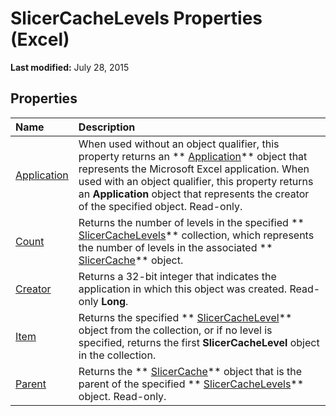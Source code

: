 
# SlicerCacheLevels Properties (Excel)

 **Last modified:** July 28, 2015


## Properties



|**Name**|**Description**|
|:-----|:-----|
| [Application](84c7f9cb-282e-793e-ad26-a73dc6374dc0.md)|When used without an object qualifier, this property returns an  ** [Application](19b73597-5cf9-4f56-8227-b5211f657f6f.md)** object that represents the Microsoft Excel application. When used with an object qualifier, this property returns an **Application** object that represents the creator of the specified object. Read-only.|
| [Count](341c0047-2450-c268-e247-a339313de027.md)|Returns the number of levels in the specified  ** [SlicerCacheLevels](6b1139a5-e81d-e11d-b4f5-f5d0fed24bf7.md)** collection, which represents the number of levels in the associated ** [SlicerCache](6e6533e3-0503-a1d3-9ecd-f7997233565f.md)** object.|
| [Creator](dfbed228-a769-86b4-7f1f-fbe55060fead.md)|Returns a 32-bit integer that indicates the application in which this object was created. Read-only  **Long**.|
| [Item](4cf91d69-7489-9752-2b8e-ec5c7ce1a293.md)|Returns the specified  ** [SlicerCacheLevel](d73ff7ab-4d7a-6a73-3716-11dc6716688d.md)** object from the collection, or if no level is specified, returns the first **SlicerCacheLevel** object in the collection.|
| [Parent](34e963ed-d1c0-d8e0-2403-f26883e918aa.md)|Returns the  ** [SlicerCache](6e6533e3-0503-a1d3-9ecd-f7997233565f.md)** object that is the parent of the specified ** [SlicerCacheLevels](6b1139a5-e81d-e11d-b4f5-f5d0fed24bf7.md)** object. Read-only.|
